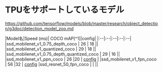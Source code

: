 # TPUをサポートしているモデル

https://github.com/tensorflow/models/blob/master/research/object_detection/g3doc/detection_model_zoo.md


|Model名|Speed (ms)|	COCO mAP[^1]|config|
|:--|:--|:--|:--|:--|
|ssd_mobilenet_v1_0.75_depth_coco | 26 |	18	||
|ssd_mobilenet_v1_quantized_coco  | 29 |	18	||
|ssd_mobilenet_v1_0.75_depth_quantized_coco  | 29 | 16 ||
|ssd_mobilenet_v1_ppn_coco | 26	|20	| [config](https://github.com/tensorflow/models/blob/master/research/object_detection/samples/configs/ssd_mobilenet_v1_ppn_shared_box_predictor_300x300_coco14_sync.config) |
|ssd_mobilenet_v1_fpn_coco |	56	|32	| [config](https://github.com/tensorflow/models/blob/master/research/object_detection/samples/configs/ssd_mobilenet_v1_fpn_shared_box_predictor_640x640_coco14_sync.config)
|ssd_resnet_50_fpn_coco | | ||


